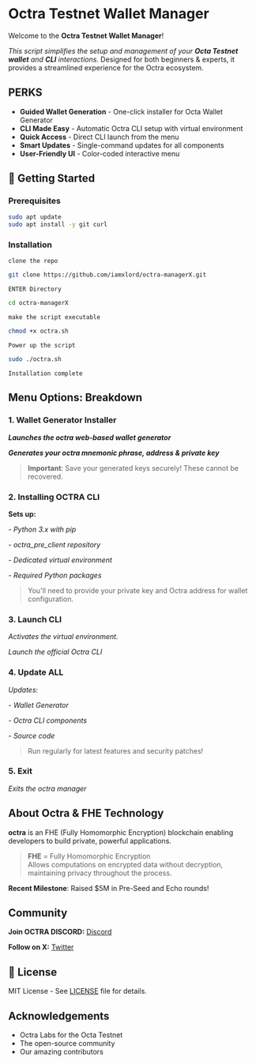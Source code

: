 # Octra Testnet Wallet Manager

Welcome to the **Octra Testnet Wallet Manager**!

*This script simplifies the setup and management of your **Octa Testnet wallet** and **CLI** interactions.*
Designed for both beginners & experts, it provides a streamlined experience for the Octra ecosystem.

## PERKS
* **Guided Wallet Generation** - One-click installer for Octa Wallet Generator
* **CLI Made Easy** - Automatic Octra CLI setup with virtual environment
* **Quick Access** - Direct CLI launch from the menu
* **Smart Updates** - Single-command updates for all components
* **User-Friendly UI** - Color-coded interactive menu

## 🚀 Getting Started

### Prerequisites
```bash
sudo apt update
sudo apt install -y git curl
```

### Installation
```clone the repo```

```bash
git clone https://github.com/iamxlord/octra-managerX.git
```

```ENTER Directory```
```bash
cd octra-managerX
```
```make the script executable```
```bash
chmod +x octra.sh
```
```Power up the script```
```bash
sudo ./octra.sh
```
```Installation complete```

## Menu Options: Breakdown

### 1. Wallet Generator Installer

***Launches the octra web-based wallet generator***

***Generates your octra mnemonic phrase, address & private key***

> **Important**: Save your generated keys securely! These cannot be recovered.

### 2. Installing OCTRA CLI
**Sets up:**

*- Python 3.x with pip*

*- octra_pre_client repository*

*- Dedicated virtual environment*

*- Required Python packages*

> You'll need to provide your private key and Octra address for wallet configuration.

### 3. Launch CLI
*Activates the virtual environment.*

*Launch the official Octra CLI*

### 4. Update ALL
*Updates:*

*- Wallet Generator*

*- Octra CLI components*

*- Source code*

> Run regularly for latest features and security patches!

### 5. Exit
*Exits the octra manager*

## About Octra & FHE Technology
**octra** is an FHE (Fully Homomorphic Encryption) blockchain enabling developers to build private, powerful applications.

> **FHE** = Fully Homomorphic Encryption  
> Allows computations on encrypted data without decryption, maintaining privacy throughout the process.

**Recent Milestone**: Raised $5M in Pre-Seed and Echo rounds!

## Community
**Join OCTRA DISCORD:**
[Discord](https://discord.gg/octra)

**Follow on X:**
[Twitter](https://x.com/octra)
## 📜 License
MIT License - See [LICENSE](LICENSE) file for details.

## Acknowledgements
- Octra Labs for the Octa Testnet
- The open-source community
- Our amazing contributors
